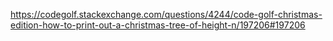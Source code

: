 https://codegolf.stackexchange.com/questions/4244/code-golf-christmas-edition-how-to-print-out-a-christmas-tree-of-height-n/197206#197206